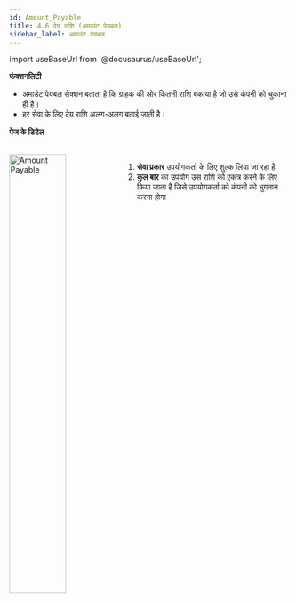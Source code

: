 ```yaml
---
id: Amount_Payable
title: 4.6 देय राशि (अमाउंट पेयबल)
sidebar_label: अमाउंट पेयबल
---
```


import useBaseUrl from '@docusaurus/useBaseUrl';

**फंक्शनलिटी**
* अमाउंट पेयबल सेक्शन बताता है कि ग्राहक की ओर कितनी राशि बकाया है जो उसे कंपनी को चुकाना ही है।
* हर सेवा के लिए देय राशि अलग-अलग बताई जाती है।

**पेज के डिटेल**

<br clear="right"/>
<img align="left" src={useBaseUrl("img/scrnshts/4.6_AmountPayable.png")} alt="Amount Payable" width="45%"/>

1.  **सेवा प्रकार** उपयोगकर्ता के लिए शुल्क लिया जा रहा है
2.  **कुल बार** का उपयोग उस राशि को एकत्र करने के लिए किया जाता है जिसे उपयोगकर्ता को कंपनी को भुगतान करना होगा

<br clear="both"/>


<!-- ![Amount Payable](./assets/4.13_AmountPayable.png) -->

